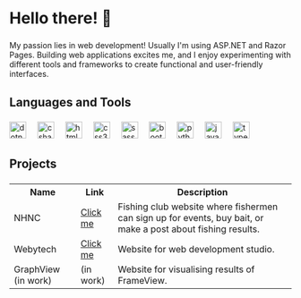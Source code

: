 # Hello there! 👋

###

My passion lies in web development! Usually I'm using ASP.NET and Razor Pages. Building web applications excites me, and I enjoy experimenting with different tools and frameworks to create functional and user-friendly interfaces.

###

## Languages and Tools 

###

<div align="left">
  <img src="https://cdn.jsdelivr.net/gh/devicons/devicon/icons/dotnetcore/dotnetcore-original.svg" height="30" alt="dotnet" />
  <img width="12" />
  <img src="https://cdn.jsdelivr.net/gh/devicons/devicon/icons/csharp/csharp-original.svg" height="30" alt="csharp logo"  />
  <img width="12" />
  <img src="https://cdn.jsdelivr.net/gh/devicons/devicon/icons/html5/html5-original.svg" height="30" alt="html5 logo"  />
  <img width="12" />
  <img src="https://cdn.jsdelivr.net/gh/devicons/devicon/icons/css3/css3-original.svg" height="30" alt="css3 logo"  />
  <img width="12" />
  <img src="https://cdn.jsdelivr.net/gh/devicons/devicon/icons/sass/sass-original.svg" height="30" alt="sass" />      
  <img width="12" />
  <img src="https://cdn.jsdelivr.net/gh/devicons/devicon/icons/bootstrap/bootstrap-original.svg" height="30" alt="bootstrap" />
  <img width="12" />
  <img src="https://cdn.jsdelivr.net/gh/devicons/devicon/icons/python/python-original.svg" height="30" alt="python logo"  />
  <img width="12" />
  <img src="https://cdn.jsdelivr.net/gh/devicons/devicon/icons/javascript/javascript-original.svg" height="30" alt="javascript logo"  />
  <img width="12" />
  <img src="https://cdn.jsdelivr.net/gh/devicons/devicon/icons/typescript/typescript-original.svg" height="30" alt="typescript logo"  />
</div>

###

## Projects

###

<table>
  <tr>
    <th>Name</th>
    <th>Link</th>
    <th>Description</th>
  </tr>
  <tr>
    <td>NHNC</td>
    <td><a href="https://нхнч.com">Click me</a></td>
    <td>Fishing club website where fishermen can sign up for events, buy bait, or make a post about fishing results.</td>
  </tr>
  <tr>
    <td>Webytech</td>
    <td><a href="https://webytech.cz">Click me</a></td>
    <td>Website for web development studio.</td>
  </tr>
  <tr>
    <td>GraphView (in work)</td>
    <td>(in work)</td>
    <td>Website for visualising results of FrameView.</td>
  </tr>
</table>

###
